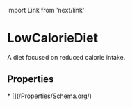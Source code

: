 import Link from 'next/link'

# LowCalorieDiet

A diet focused on reduced calorie intake.

## Properties

<Grid>
* [](/Properties/Schema.org/)

</Grid>

